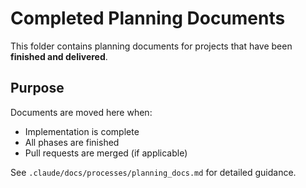 # Completed Planning Documents

This folder contains planning documents for projects that have been **finished and delivered**.

## Purpose

Documents are moved here when:
- Implementation is complete
- All phases are finished
- Pull requests are merged (if applicable)

See `.claude/docs/processes/planning_docs.md` for detailed guidance.
